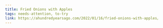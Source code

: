 ```yaml
---
title: Fried Onions with Apples
tags: needs-attention, to-try
link: https://ahundredyearsago.com/2022/01/16/fried-onions-with-apples/
---
```


